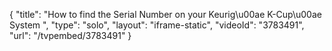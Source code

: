 {
    "title": "How to find the Serial Number on your Keurig\u00ae K-Cup\u00ae System ",
    "type": "solo",
    "layout": "iframe-static",
    "videoId": "3783491",
    "url": "\/tvpembed\/3783491"
}